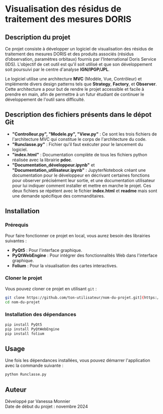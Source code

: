 # Visualisation des résidus de traitement des mesures DORIS

## Description du projet

Ce projet consiste à développer un logiciel de visualisation des résidus de traitement des mesures DORIS et des produits associés (résidus d’observation, paramètres orbitaux) fournis par l'International Doris Service (IDS). L'objectif de cet outil est qu'il soit utilisé et que son développement soit poursuivi par le centre d'analyse **IGN/IPGP/JPL**.

Le logiciel utilise une architecture **MVC** (Modèle, Vue, Contrôleur) et implémente divers design patterns tels que **Strategy**, **Factory**, et **Observer**. Cette architecture a pour but de rendre le projet accessible et facile à prendre en main, afin de permettre à un futur étudiant de continuer le développement de l'outil sans difficulté.

## Description des fichiers présents dans le dépot Git

- **"Controlleur.py", "Modele.py", "View.py"** : Ce sont les trois fichiers de l'architecture MVC qui constitue le corps de l'architecture du code.
- **"Runclasse.py"** : Fichier qu'il faut exécuter pour le lancement du logiciel.
- **"index.html"** : Documentation complète de tous les fichiers python réalisée avec la librairie **pdoc**.
- **"Documentation_développeur.ipynb"** et **"Documentation_utilisateur.ipynb"** : JupyterNotebook créant une documentation pour le développeur en décrivant certaines fonctions pour observer précisément leur sortie, et une documentation utilisateur pour lui indiquer comment installer et mettre en marche le projet. Ces deux fichiers se répètent avec le fichier **index.html** et **readme** mais sont une demande spécifique des commanditaires.

## Installation

### Prérequis

Pour faire fonctionner ce projet en local, vous aurez besoin des librairies suivantes :

- **PyQt5** : Pour l'interface graphique.
- **PyQtWebEngine** : Pour intégrer des fonctionnalités Web dans l'interface graphique.
- **Folium** : Pour la visualisation des cartes interactives.

### Cloner le projet

Vous pouvez cloner ce projet en utilisant `git` :

```bash
git clone https://github.com/ton-utilisateur/nom-du-projet.git](https://github.com/VanessaMnn/ProjetInfoIPGP.git
cd nom-du-projet
```

### Installation des dépendances

```bash
pip install PyQt5
pip install PyQtWebEngine
pip install folium
```

## Usage

Une fois les dépendances installées, vous pouvez démarrer l'application avec la commande suivante :

```bash
python Runclasse.py
```

## Auteur

Développé par Vanessa Monnier  
Date de début du projet : novembre 2024
